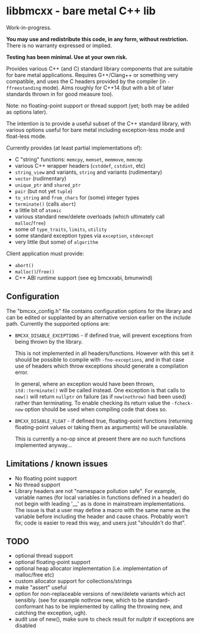# libbmcxx - bare metal C++ lib

Work-in-progress.

**You may use and redistribute this code, in any form, without restriction.** There is no warranty
expressed or implied.

**Testing has been minimal. Use at your own risk.**

Provides various C++ (and C) standard library components that are suitable for bare metal
applications. Requires G++/Clang++ or something very compatible, and uses the C headers provided
by the compiler (in `-ffreestanding` mode). Aims roughly for C++14 (but with a bit of later
standards thrown in for good measure too).

Note: no floating-point support or thread support (yet; both may be added as options later).

The intention is to provide a useful subset of the C++ standard library, with various options
useful for bare metal including exception-less mode and float-less mode.


Currently provides (at least partial implementations of):
- C "string" functions: `memcpy`, `memset`, `memmove`, `memcmp`
- various C++ wrapper headers (`cstddef`, `cstdint`, etc)
- `string_view` and variants, `string` and variants (rudimentary)
- `vector` (rudimentary)
- `unique_ptr` and `shared_ptr`
- `pair` (but not yet `tuple`)
- `to_string` and `from_chars` for (some) integer types
- `terminate()` (calls `abort`)
- a little bit of `atomic`
- various standard new/delete overloads (which ultimately call `malloc`/`free`)
- some of `type_traits`, `limits`, `utility`
- some standard exception types via `exception`, `stdexcept`
- very little (but some) of `algorithm`

Client application must provide:
- `abort()`
- `malloc()`/`free()`
- C++ ABI runtime support (see eg bmcxxabi, bmunwind)


## Configuration

The "bmcxx_config.h" file contains configuration options for the library and can be edited or
supplanted by an alternative version earlier on the include path. Currently the supported options
are:

 * `BMCXX_DISABLE_EXCEPTIONS` - if defined true, will prevent exceptions from being thrown by the
   library.
   
   This is not implemented in all headers/functions. However with this set it should be possible
   to compile with `-fno-exceptions`, and in that case use of headers which throw exceptions
   should generate a compilation error.
   
   In general, where an exception would have been thrown, `std::terminate()` will be called
   instead. One exception is that calls to `new()` will return `nullptr` on failure (as if
   `new(nothrow)` had been used) rather than terminating. To enable checking its return value
   the `-fcheck-new` option should be used when compiling code that does so.

 * `BMCXX_DISABLE_FLOAT` - if defined true, floating-point functions (returning floating-point
   values or taking them as arguments) will be unavailable.
   
   This is currently a no-op since at present there are no such functions implemented anyway...

## Limitations / known issues

- No floating point support
- No thread support
- Library headers are not "namespace pollution safe". For example, variable names (for local
  variables in functions defined in a header) do not begin with leading '__' as is done in
  mainstream implementations. The issue is that a user may define a macro with the same name
  as the variable before including the header and cause chaos. Probably won't fix; code is
  easier to read this way, and users just "shouldn't do that".

## TODO

- optional thread support
- optional floating-point support
- optional heap allocator implementation (i.e. implementation of malloc/free etc)
- custom allocator support for collections/strings
- make "assert" useful
- option for non-replaceable versions of new/delete variants which act sensibly.
  (see for example nothrow new, which to be standard-conformant has to be implemented
  by calling the throwing new, and catching the exception, ugh).
- audit use of new(), make sure to check result for nullptr if exceptions are disabled
